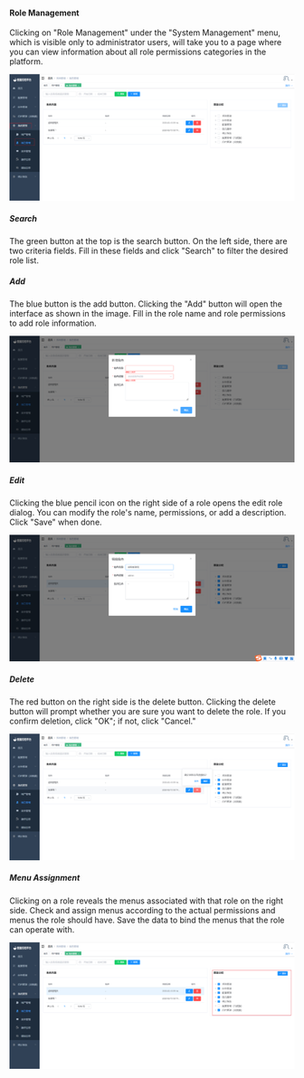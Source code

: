 #### Role Management

Clicking on "Role Management" under the "System Management" menu, which is visible only to administrator users, will take you to a page where you can view information about all role permissions categories in the platform.

![image-20230620182513207](../../../images/whaleal-data/image-20230620182513207.png)

##### Search

The green button at the top is the search button. On the left side, there are two criteria fields. Fill in these fields and click "Search" to filter the desired role list.

##### Add

The blue button is the add button. Clicking the "Add" button will open the interface as shown in the image. Fill in the role name and role permissions to add role information.

![image-20230620182736949](../../../images/whaleal-data/image-20230620182736949.png)

##### Edit

Clicking the blue pencil icon on the right side of a role opens the edit role dialog. You can modify the role's name, permissions, or add a description. Click "Save" when done.

![image-20230620182754102](../../../images/whaleal-data/image-20230620182754102.png)

##### Delete

The red button on the right side is the delete button. Clicking the delete button will prompt whether you are sure you want to delete the role. If you confirm deletion, click "OK"; if not, click "Cancel."

![image-20230620182902204](../../../images/whaleal-data/image-20230620182902204.png)

##### Menu Assignment

Clicking on a role reveals the menus associated with that role on the right side. Check and assign menus according to the actual permissions and menus the role should have. Save the data to bind the menus that the role can operate with.

![image-20230620182949722](../../../images/whaleal-data/image-20230620182949722.png)

